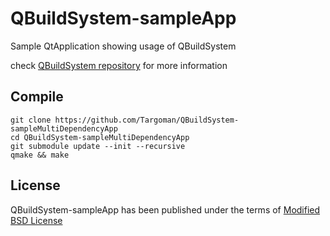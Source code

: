 # QBuildSystem-sampleApp
Sample QtApplication showing usage of QBuildSystem

check [QBuildSystem repository](https://github.com/Targoman/QBuildSystem) for more information

## Compile
```
git clone https://github.com/Targoman/QBuildSystem-sampleMultiDependencyApp
cd QBuildSystem-sampleMultiDependencyApp
git submodule update --init --recursive
qmake && make 
```

## License
QBuildSystem-sampleApp has been published under the terms of [Modified BSD License](./LICENSE) 
